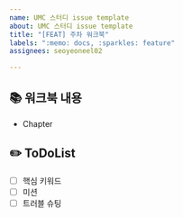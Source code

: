 ```yaml
---
name: UMC 스터디 issue template
about: UMC 스터디 issue template
title: "[FEAT] 주차 워크북"
labels: ":memo: docs, :sparkles: feature"
assignees: seoyeoneel02

---
```


## 📚 워크북 내용
- Chapter 

## ✏️ ToDoList
- [ ] 핵심 키워드
- [ ] 미션
- [ ] 트러블 슈팅
